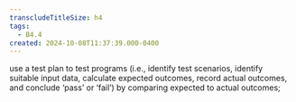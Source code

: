 ```yaml
---
transcludeTitleSize: h4
tags:
  - B4.4
created: 2024-10-08T11:37:39.000-0400
---
```

use a test plan to test programs (i.e., identify test scenarios, identify suitable input data, calculate expected outcomes, record actual outcomes, and conclude ‘pass’ or ‘fail’) by comparing expected to actual outcomes;